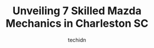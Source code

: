 ---
layout: ampstory
image: https://images.unsplash.com/photo-1574786577759-aebe09a843c6?ixlib=rb-4.0.3&ixid=MnwxMjA3fDB8MHxwaG90by1wYWdlfHx8fGVufDB8fHx8&auto=format&fit=crop&w=640&h=853&q=80
author: techidn
featured: false
description: Experience the excellence of automotive service by visiting the 7 best Mazda Mechanic in Charleston SC, USA. With their expertise, attention to detail, and commitment to customer satisfactio
title: Unveiling 7 Skilled Mazda Mechanics in Charleston SC
cover:
   title: Unveiling 7 Skilled Mazda Mechanics in Charleston SC
   subtitle: Rickpate
   background: https://images.unsplash.com/photo-1574786577759-aebe09a843c6?ixlib=rb-4.0.3&ixid=MnwxMjA3fDB8MHxwaG90by1wYWdlfHx8fGVufDB8fHx8&auto=format&fit=crop&w=640&h=853&q=80

pages: 
 - layout: thirds
   top: <h1>#1 Ottohaus Of Charleston</h1>
   bottom: "<p>This place sets an industry standard for service and expertise. We have taken our vehicle here to be repaired and serviced multiple times and the results are fantastic ev</p>"
   background: https://www.knot35.com/toplist/wp-content/uploads/2023/06/best-mazda-mechanic-1-in-charleston-sc-1685836055.png
   backgroundblur: true
 - layout: thirds
   top: <h1>#2 Charleston Wagen Worx</h1>
   bottom: "<p>1990 Maybank Hwy, Charleston, SC 29412, United States</p>"
   background: https://www.knot35.com/toplist/wp-content/uploads/2023/06/best-mazda-mechanic-2-in-charleston-sc-1685836056.jpeg
   cta:
      link: https://www.knot35.com/toplist/unveiling-7-skilled-mazda-mechanics-in-charleston-sc/
      text: Unveiling 7 Skilled Mazda Mechanics in Charleston SC
 - layout: thirds
   top: <h1>#3 Torres Auto Repair LLC</h1>
   bottom: "<p>544 Stinson Dr, Charleston, SC 29407, United States</p>"
   background: https://www.knot35.com/toplist/wp-content/uploads/2023/06/best-mazda-mechanic-3-in-charleston-sc-1685836057.jpeg
   cta:
      link: https://www.knot35.com/toplist/unveiling-7-skilled-mazda-mechanics-in-charleston-sc/
      text: Unveiling 7 Skilled Mazda Mechanics in Charleston SC
 - layout: thirds
   top: <h1>#4 Charleston Auto Repair</h1>
   bottom: "<p>2495 Ashley River Rd, Charleston, SC 29414, United States</p>"
   background: https://images.unsplash.com/photo-1518640467707-6811f4a6ab73?ixlib=rb-4.0.3&ixid=MnwxMjA3fDB8MHxwaG90by1wYWdlfHx8fGVufDB8fHx8&auto=format&fit=crop&w=640&h=853&q=80
   cta:
      link: https://www.knot35.com/toplist/unveiling-7-skilled-mazda-mechanics-in-charleston-sc/
      text: Unveiling 7 Skilled Mazda Mechanics in Charleston SC
 - layout: thirds
   top: <h1>#5 Richards Automotive Repair</h1>
   bottom: "<p>1025 St Andrews Blvd, Charleston, SC 29407, United States</p>"
   background: https://images.unsplash.com/photo-1618005182384-a83a8bd57fbe?ixlib=rb-4.0.3&ixid=MnwxMjA3fDB8MHxwaG90by1wYWdlfHx8fGVufDB8fHx8&auto=format&fit=crop&w=640&h=853&q=80
   cta:
      link: https://www.knot35.com/toplist/unveiling-7-skilled-mazda-mechanics-in-charleston-sc/
      text: Unveiling 7 Skilled Mazda Mechanics in Charleston SC
 - layout: thirds
   top: <h1>#6 Carter & Sons Auto Center</h1>
   bottom: "<p>4032 Dorchester Rd, North Charleston, SC 29405, United States</p>"
   background: https://images.unsplash.com/photo-1602536052359-ef94c21c5948?ixlib=rb-4.0.3&ixid=MnwxMjA3fDB8MHxwaG90by1wYWdlfHx8fGVufDB8fHx8&auto=format&fit=crop&w=640&h=853&q=80
   cta:
      link: https://www.knot35.com/toplist/unveiling-7-skilled-mazda-mechanics-in-charleston-sc/
      text: Unveiling 7 Skilled Mazda Mechanics in Charleston SC
 - layout: thirds
   top: <h1>#7 Cannons Auto & Electric</h1>
   bottom: "<p>5095 Dorchester Rd, North Charleston, SC 29418, United States</p>"
   background: https://images.unsplash.com/photo-1515405295579-ba7b45403062?ixlib=rb-4.0.3&ixid=MnwxMjA3fDB8MHxwaG90by1wYWdlfHx8fGVufDB8fHx8&auto=format&fit=crop&w=640&h=853&q=80
   cta:
      link: https://www.knot35.com/toplist/unveiling-7-skilled-mazda-mechanics-in-charleston-sc/
      text: Unveiling 7 Skilled Mazda Mechanics in Charleston SC
 - layout: thirds
   middle: Continue reading...
   background: https://images.unsplash.com/photo-1618556658017-fd9c732d1360?ixlib=rb-4.0.3&ixid=MnwxMjA3fDB8MHxwaG90by1wYWdlfHx8fGVufDB8fHx8&auto=format&fit=crop&w=640&h=853&q=80
   cta:
      link: https://www.knot35.com/toplist/unveiling-7-skilled-mazda-mechanics-in-charleston-sc/
      text: Unveiling 7 Skilled Mazda Mechanics in Charleston SC
      
---